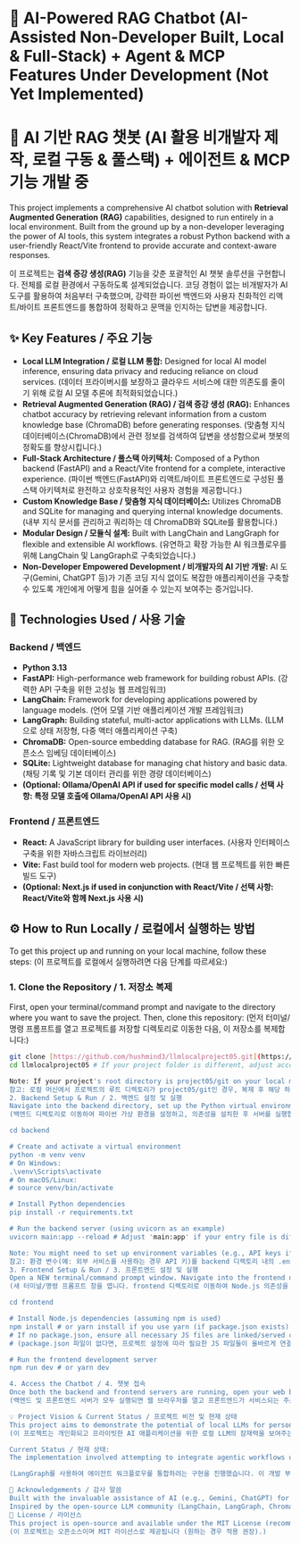 



# 🤖 AI-Powered RAG Chatbot (AI-Assisted Non-Developer Built, Local & Full-Stack) + Agent & MCP Features Under Development (Not Yet Implemented)
# 🤖 AI 기반 RAG 챗봇 (AI 활용 비개발자 제작, 로컬 구동 & 풀스택) + 에이전트 & MCP 기능 개발 중

This project implements a comprehensive AI chatbot solution with **Retrieval Augmented Generation (RAG)** capabilities, designed to run entirely in a local environment. Built from the ground up by a non-developer leveraging the power of AI tools, this system integrates a robust Python backend with a user-friendly React/Vite frontend to provide accurate and context-aware responses.

이 프로젝트는 **검색 증강 생성(RAG)** 기능을 갖춘 포괄적인 AI 챗봇 솔루션을 구현합니다. 전체를 로컬 환경에서 구동하도록 설계되었습니다. 코딩 경험이 없는 비개발자가 AI 도구를 활용하여 처음부터 구축했으며, 강력한 파이썬 백엔드와 사용자 친화적인 리액트/바이트 프론트엔드를 통합하여 정확하고 문맥을 인지하는 답변을 제공합니다.

## ✨ Key Features / 주요 기능

* **Local LLM Integration / 로컬 LLM 통합:** Designed for local AI model inference, ensuring data privacy and reducing reliance on cloud services. (데이터 프라이버시를 보장하고 클라우드 서비스에 대한 의존도를 줄이기 위해 로컬 AI 모델 추론에 최적화되었습니다.)
* **Retrieval Augmented Generation (RAG) / 검색 증강 생성 (RAG):** Enhances chatbot accuracy by retrieving relevant information from a custom knowledge base (ChromaDB) before generating responses. (맞춤형 지식 데이터베이스(ChromaDB)에서 관련 정보를 검색하여 답변을 생성함으로써 챗봇의 정확도를 향상시킵니다.)
* **Full-Stack Architecture / 풀스택 아키텍처:** Composed of a Python backend (FastAPI) and a React/Vite frontend for a complete, interactive experience. (파이썬 백엔드(FastAPI)와 리액트/바이트 프론트엔드로 구성된 풀스택 아키텍처로 완전하고 상호작용적인 사용자 경험을 제공합니다.)
* **Custom Knowledge Base / 맞춤형 지식 데이터베이스:** Utilizes ChromaDB and SQLite for managing and querying internal knowledge documents. (내부 지식 문서를 관리하고 쿼리하는 데 ChromaDB와 SQLite를 활용합니다.)
* **Modular Design / 모듈식 설계:** Built with LangChain and LangGraph for flexible and extensible AI workflows. (유연하고 확장 가능한 AI 워크플로우를 위해 LangChain 및 LangGraph로 구축되었습니다.)
* **Non-Developer Empowered Development / 비개발자의 AI 기반 개발:** AI 도구(Gemini, ChatGPT 등)가 기존 코딩 지식 없이도 복잡한 애플리케이션을 구축할 수 있도록 개인에게 어떻게 힘을 실어줄 수 있는지 보여주는 증거입니다.

## 🚀 Technologies Used / 사용 기술

### Backend / 백엔드
* **Python 3.13**
* **FastAPI:** High-performance web framework for building robust APIs. (강력한 API 구축을 위한 고성능 웹 프레임워크)
* **LangChain:** Framework for developing applications powered by language models. (언어 모델 기반 애플리케이션 개발 프레임워크)
* **LangGraph:** Building stateful, multi-actor applications with LLMs. (LLM으로 상태 저장형, 다중 액터 애플리케이션 구축)
* **ChromaDB:** Open-source embedding database for RAG. (RAG를 위한 오픈소스 임베딩 데이터베이스)
* **SQLite:** Lightweight database for managing chat history and basic data. (채팅 기록 및 기본 데이터 관리를 위한 경량 데이터베이스)
* **(Optional: Ollama/OpenAI API if used for specific model calls / 선택 사항: 특정 모델 호출에 Ollama/OpenAI API 사용 시)**

### Frontend / 프론트엔드
* **React:** A JavaScript library for building user interfaces. (사용자 인터페이스 구축을 위한 자바스크립트 라이브러리)
* **Vite:** Fast build tool for modern web projects. (현대 웹 프로젝트를 위한 빠른 빌드 도구)
* **(Optional: Next.js if used in conjunction with React/Vite / 선택 사항: React/Vite와 함께 Next.js 사용 시)**

## ⚙️ How to Run Locally / 로컬에서 실행하는 방법

To get this project up and running on your local machine, follow these steps:
(이 프로젝트를 로컬에서 실행하려면 다음 단계를 따르세요:)

### 1. Clone the Repository / 1. 저장소 복제

First, open your terminal/command prompt and navigate to the directory where you want to save the project. Then, clone this repository:
(먼저 터미널/명령 프롬프트를 열고 프로젝트를 저장할 디렉토리로 이동한 다음, 이 저장소를 복제합니다:)

```bash
git clone [https://github.com/hushmind3/llmlocalproject05.git](https://github.com/hushmind3/llmlocalproject05.git)
cd llmlocalproject05 # If your project folder is different, adjust accordingly (e.g., cd project05/git)

Note: If your project's root directory is project05/git on your local machine, after cloning, you might need to cd into that specific subdirectory: cd llmlocalproject05/git.
참고: 로컬 머신에서 프로젝트의 루트 디렉토리가 project05/git인 경우, 복제 후 해당 하위 디렉토리로 cd 해야 할 수 있습니다: cd llmlocalproject05/git.
2. Backend Setup & Run / 2. 백엔드 설정 및 실행
Navigate into the backend directory, set up the Python virtual environment, install dependencies, and run the server.
(백엔드 디렉토리로 이동하여 파이썬 가상 환경을 설정하고, 의존성을 설치한 후 서버를 실행합니다.)

cd backend

# Create and activate a virtual environment
python -m venv venv
# On Windows:
.\venv\Scripts\activate
# On macOS/Linux:
# source venv/bin/activate

# Install Python dependencies
pip install -r requirements.txt

# Run the backend server (using uvicorn as an example)
uvicorn main:app --reload # Adjust 'main:app' if your entry file is different

Note: You might need to set up environment variables (e.g., API keys if using external services) in a .env file within the backend directory. Refer to your backend code for required variables.
참고: 환경 변수(예: 외부 서비스를 사용하는 경우 API 키)를 backend 디렉토리 내의 .env 파일에 설정해야 할 수 있습니다. 필요한 변수는 백엔드 코드를 참조하세요.
3. Frontend Setup & Run / 3. 프론트엔드 설정 및 실행
Open a NEW terminal/command prompt window. Navigate into the frontend directory, install Node.js dependencies, and run the development server.
(새 터미널/명령 프롬프트 창을 엽니다. frontend 디렉토리로 이동하여 Node.js 의존성을 설치하고 개발 서버를 실행합니다.)

cd frontend

# Install Node.js dependencies (assuming npm is used)
npm install # or yarn install if you use yarn (if package.json exists)
# If no package.json, ensure all necessary JS files are linked/served correctly based on your project setup.
# (package.json 파일이 없다면, 프로젝트 설정에 따라 필요한 JS 파일들이 올바르게 연결/제공되는지 확인하세요.)

# Run the frontend development server
npm run dev # or yarn dev

4. Access the Chatbot / 4. 챗봇 접속
Once both the backend and frontend servers are running, open your web browser and navigate to the address where your frontend is serving (usually http://localhost:5173 for Vite, or similar).
(백엔드 및 프론트엔드 서버가 모두 실행되면 웹 브라우저를 열고 프론트엔드가 서비스되는 주소(일반적으로 Vite의 경우 http://localhost:5173 또는 유사한 주소)로 이동하세요.)

💡 Project Vision & Current Status / 프로젝트 비전 및 현재 상태
This project aims to demonstrate the potential of local LLMs for personalized and private AI applications.
(이 프로젝트는 개인화되고 프라이빗한 AI 애플리케이션을 위한 로컬 LLM의 잠재력을 보여주는 것을 목표로 합니다.)

Current Status / 현재 상태:
The implementation involved attempting to integrate agentic workflows using LangGraph. This part of the development is currently paused as I am in the process of finding solutions for specific challenges encountered during the agentic implementation. I am actively seeking solutions and learning more about advanced LangGraph patterns to complete this feature.

(LangGraph를 사용하여 에이전트 워크플로우를 통합하려는 구현을 진행했습니다. 이 개발 부분은 현재 에이전트 구현 중 직면한 특정 문제에 대한 해결책을 찾는 과정에 있어 중단된 상태입니다. 이 기능을 완성하기 위해 적극적으로 해결책을 찾고 더 고급 LangGraph 패턴을 학습하고 있습니다.)

🙏 Acknowledgements / 감사 말씀
Built with the invaluable assistance of AI (e.g., Gemini, ChatGPT) for guidance, debugging, and code generation. (가이드, 디버깅, 코드 생성 등 AI(예: Gemini, ChatGPT)의 귀중한 도움으로 구축되었습니다.)
Inspired by the open-source LLM community (LangChain, LangGraph, ChromaDB, Hugging Face). (오픈소스 LLM 커뮤니티(LangChain, LangGraph, ChromaDB, Hugging Face)에서 영감을 받았습니다.)
📜 License / 라이선스
This project is open-source and available under the MIT License (recommended, if you wish to apply one).
(이 프로젝트는 오픈소스이며 MIT 라이선스로 제공됩니다 (원하는 경우 적용 권장).)
